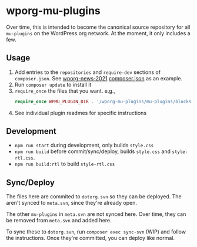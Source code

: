 # wporg-mu-plugins

Over time, this is intended to become the canonical source repository for all `mu-plugins` on the WordPress.org network. At the moment, it only includes a few.

## Usage

1. Add entries to the `repositories` and `require-dev` sections of `composer.json`. See [wporg-news-2021](https://github.com/WordPress/wporg-news-2021/) [composer.json](https://github.com/WordPress/wporg-news-2021/blob/trunk/composer.json) as an example.
1. Run `composer update` to install it
1. `require_once` the files that you want. e.g.,
	```php
	require_once WPMU_PLUGIN_DIR . '/wporg-mu-plugins/mu-plugins/blocks/global-header-footer/blocks.php';
	```
1. See individual plugin readmes for specific instructions


## Development

* `npm run start` during development, only builds `style.css`
* `npm run build` before commit/sync/deploy, builds `style.css` and `style-rtl.css`.
* `npm run build:rtl` to build `style-rtl.css`


## Sync/Deploy

The files here are commited to `dotorg.svn` so they can be deployed. The aren't synced to `meta.svn`, since they're already open.

The other `mu-plugins` in `meta.svn` are not synced here. Over time, they can be removed from `meta.svn` and added here.

To sync these to `dotorg.svn`, run `composer exec sync-svn` (WIP) and follow the instructions. Once they're committed, you can deploy like normal.
